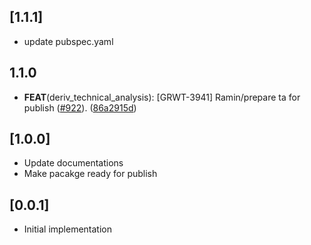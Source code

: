 ## [1.1.1]

* update pubspec.yaml 

## 1.1.0

 - **FEAT**(deriv_technical_analysis): [GRWT-3941] Ramin/prepare ta for publish ([#922](https://github.com/regentmarkets/flutter-deriv-packages/issues/922)). ([86a2915d](https://github.com/regentmarkets/flutter-deriv-packages/commit/86a2915dd7ab05ee20978a8f7a801ac28d7bbacc))

## [1.0.0] 

* Update documentations 
* Make pacakge ready for publish

## [0.0.1]

* Initial implementation
